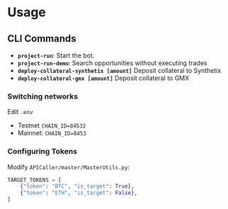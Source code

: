 # Usage

## CLI Commands
- **`project-run`**: Start the bot.
- **`project-run-demo`**: Search opportunities without executing trades
- **`deploy-collateral-synthetix [amount]`** Deposit collateral to Synthetix
- **`deploy-collateral-gmx [amount]`** Deposit collateral to GMX

### Switching networks
Edit `.env`
   
   - Testnet `CHAIN_ID=84532`
   - Mainnet: `CHAIN_ID=8453`

### Configuring Tokens
Modify `APICaller/master/MasterUtils.py`:

```python
TARGET_TOKENS = [
    {"token": "BTC", "is_target": True},
    {"token": "ETH", "is_target": False},
]
```


